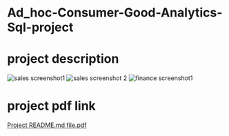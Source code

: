 # Ad_hoc-Consumer-Good-Analytics-Sql-project
# project description
![sales screenshot1](https://github.com/kr914/Excel_-Sales-and-Finance-Analytics-Project-of-AtliQ-Hardwares/assets/145558940/569959fd-cf82-42c3-be5c-e245432d1e74)
![sales screenshot 2](https://github.com/kr914/Excel_-Sales-and-Finance-Analytics-Project-of-AtliQ-Hardwares/assets/145558940/560a0fe4-e06f-4b69-bf7f-5b2976664fad)
![finance screenshot1](https://github.com/kr914/Excel_-Sales-and-Finance-Analytics-Project-of-AtliQ-Hardwares/assets/145558940/e81d4111-0ad6-4eab-9b14-32bb6d4ca4d4)
# project pdf link
[Project README.md  file.pdf](https://github.com/kr914/Excel_-Sales-and-Finance-Analytics-Project-of-AtliQ-Hardwares/files/12721968/Project.README.md.file.pdf)
